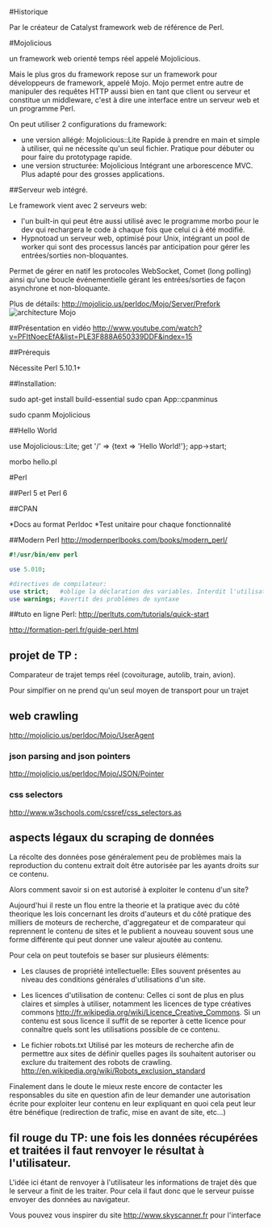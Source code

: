 #Historique

Par le créateur de Catalyst framework web de référence de Perl.


#Mojolicious 

un framework web orienté temps réel appelé Mojolicious.

Mais le plus gros du framework repose sur un framework pour développeurs de framework, appelé Mojo. Mojo permet entre autre de manipuler des requêtes HTTP aussi bien en tant que client ou serveur et constitue un middleware, c'est à dire une interface entre un serveur web et un programme Perl.

On peut utiliser 2 configurations du framework:
* une version allégé: Mojolicious::Lite 
Rapide à prendre en main et simple à utiliser, qui ne nécessite qu'un seul fichier. Pratique pour débuter ou pour faire du prototypage rapide.
* une version structurée: Mojolicious
Intégrant une arborescence MVC. Plus adapté pour des grosses applications. 



##Serveur web intégré.

Le framework vient avec 2 serveurs web:
* l'un built-in qui peut être aussi utilisé avec le programme morbo pour le dev qui rechargera le code à chaque fois que celui ci à été modifié.
* Hypnotoad un serveur web, optimisé pour Unix, intégrant un pool de worker qui sont des processus lancés par anticipation pour gérer les entrées/sorties non-bloquantes.

Permet de gérer en natif les protocoles WebSocket, Comet (long polling) ainsi qu'une boucle événementielle gérant les entrées/sorties de façon asynchrone et non-bloquante.

Plus de détails:
http://mojolicio.us/perldoc/Mojo/Server/Prefork
![architecture Mojo](http://diegok.github.com/mojolicious-talk/file/intro/blocks.png)


##Présentation en vidéo
http://www.youtube.com/watch?v=PFItNoecEfA&list=PLE3F888A650339DDF&index=15

##Prérequis

Nécessite Perl 5.10.1+



##Installation:

sudo apt-get install build-essential
sudo cpan App::cpanminus

sudo cpanm Mojolicious

##Hello World

use Mojolicious::Lite;
get '/' => {text => 'Hello World!'};
app->start;

morbo hello.pl

#Perl

##Perl 5 et Perl 6

##CPAN

*Docs au format Perldoc
*Test unitaire pour chaque fonctionnalité

##Modern Perl
http://modernperlbooks.com/books/modern_perl/

```perl
#!/usr/bin/env perl

use 5.010;

#directives de compilateur:
use strict;   #oblige la déclaration des variables. Interdit l'utilisation de mots non-déclarés, etc...
use warnings; #avertit des problèmes de syntaxe
```

##tuto en ligne Perl:
http://perltuts.com/tutorials/quick-start  

http://formation-perl.fr/guide-perl.html

## projet de TP : 
Comparateur de trajet temps réel (covoiturage, autolib, train, avion).

Pour simplfier on ne prend qu'un seul moyen de transport pour un trajet

## web crawling

http://mojolicio.us/perldoc/Mojo/UserAgent

### json parsing and json pointers

http://mojolicio.us/perldoc/Mojo/JSON/Pointer

### css selectors

http://www.w3schools.com/cssref/css_selectors.as

## aspects légaux du scraping de données

La récolte des données pose généralement peu de problèmes mais la reproduction du contenu extrait doit être autorisée par les ayants droits sur ce contenu. 

Alors comment savoir si on est autorisé à exploiter le contenu d'un site?

Aujourd'hui il reste un flou entre la theorie et la pratique avec du côté theorique les lois concernant les droits d'auteurs et du côté pratique des milliers de moteurs de recherche, d'aggregateur et de comparateur qui reprennent le contenu de sites et le publient a nouveau souvent sous une forme différente qui peut donner une valeur ajoutée au contenu.

Pour cela on peut toutefois se baser sur plusieurs éléments:

* Les clauses de propriété intellectuelle: 
Elles souvent présentes au niveau des conditions générales d'utilisations d'un site.

* Les licences d'utilisation de contenu:
Celles ci sont de plus en plus claires et simples à utiliser, notamment les licences de type créatives commons http://fr.wikipedia.org/wiki/Licence_Creative_Commons.
Si un contenu est sous licence il suffit de se reporter à cette licence pour connaître quels sont les utilisations possible de ce contenu. 

* Le fichier robots.txt
Utilisé par les moteurs de recherche afin de permettre aux sites de définir quelles pages ils souhaitent autoriser ou exclure du traitement des robots de crawling.  http://en.wikipedia.org/wiki/Robots_exclusion_standard

Finalement dans le doute le mieux reste encore de contacter les responsables du site en question afin de leur demander une autorisation écrite pour exploiter leur contenu en leur expliquant en quoi cela peut leur être bénéfique (redirection de trafic, mise en avant de site, etc...)


## fil rouge du TP: une fois les données récupérées et traitées il faut renvoyer le résultat à l'utilisateur.

L'idée ici étant de renvoyer à l'utilisateur les informations de trajet dès que le serveur a finit de les traiter. 
Pour cela il faut donc que le serveur puisse envoyer des données au navigateur.

Vous pouvez vous inspirer du site http://www.skyscanner.fr pour l'interface